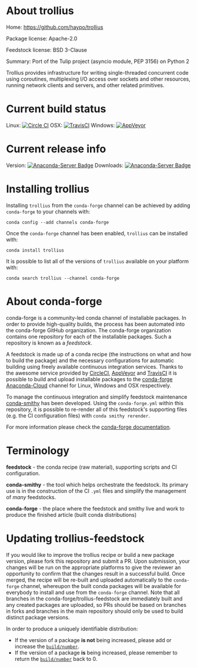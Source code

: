 About trollius
==============

Home: https://github.com/haypo/trollius

Package license: Apache-2.0

Feedstock license: BSD 3-Clause

Summary: Port of the Tulip project (asyncio module, PEP 3156) on Python 2

Trollius provides infrastructure for writing single-threaded
concurrent code using coroutines, multiplexing I/O access over
sockets and other resources, running network clients and servers,
and other related primitives.


Current build status
====================

Linux: [![Circle CI](https://circleci.com/gh/conda-forge/trollius-feedstock.svg?style=shield)](https://circleci.com/gh/conda-forge/trollius-feedstock)
OSX: [![TravisCI](https://travis-ci.org/conda-forge/trollius-feedstock.svg?branch=master)](https://travis-ci.org/conda-forge/trollius-feedstock)
Windows: [![AppVeyor](https://ci.appveyor.com/api/projects/status/github/conda-forge/trollius-feedstock?svg=True)](https://ci.appveyor.com/project/conda-forge/trollius-feedstock/branch/master)

Current release info
====================
Version: [![Anaconda-Server Badge](https://anaconda.org/conda-forge/trollius/badges/version.svg)](https://anaconda.org/conda-forge/trollius)
Downloads: [![Anaconda-Server Badge](https://anaconda.org/conda-forge/trollius/badges/downloads.svg)](https://anaconda.org/conda-forge/trollius)

Installing trollius
===================

Installing `trollius` from the `conda-forge` channel can be achieved by adding `conda-forge` to your channels with:

```
conda config --add channels conda-forge
```

Once the `conda-forge` channel has been enabled, `trollius` can be installed with:

```
conda install trollius
```

It is possible to list all of the versions of `trollius` available on your platform with:

```
conda search trollius --channel conda-forge
```


About conda-forge
=================

conda-forge is a community-led conda channel of installable packages.
In order to provide high-quality builds, the process has been automated into the
conda-forge GitHub organization. The conda-forge organization contains one repository
for each of the installable packages. Such a repository is known as a *feedstock*.

A feedstock is made up of a conda recipe (the instructions on what and how to build
the package) and the necessary configurations for automatic building using freely
available continuous integration services. Thanks to the awesome service provided by
[CircleCI](https://circleci.com/), [AppVeyor](http://www.appveyor.com/)
and [TravisCI](https://travis-ci.org/) it is possible to build and upload installable
packages to the [conda-forge](https://anaconda.org/conda-forge)
[Anaconda-Cloud](http://docs.anaconda.org/) channel for Linux, Windows and OSX respectively.

To manage the continuous integration and simplify feedstock maintenance
[conda-smithy](http://github.com/conda-forge/conda-smithy) has been developed.
Using the ``conda-forge.yml`` within this repository, it is possible to re-render all of
this feedstock's supporting files (e.g. the CI configuration files) with ``conda smithy rerender``.

For more information please check the [conda-forge documentation](https://conda-forge.org/docs/).

Terminology
===========

**feedstock** - the conda recipe (raw material), supporting scripts and CI configuration.

**conda-smithy** - the tool which helps orchestrate the feedstock.
                   Its primary use is in the construction of the CI ``.yml`` files
                   and simplify the management of *many* feedstocks.

**conda-forge** - the place where the feedstock and smithy live and work to
                  produce the finished article (built conda distributions)


Updating trollius-feedstock
===========================

If you would like to improve the trollius recipe or build a new
package version, please fork this repository and submit a PR. Upon submission,
your changes will be run on the appropriate platforms to give the reviewer an
opportunity to confirm that the changes result in a successful build. Once
merged, the recipe will be re-built and uploaded automatically to the
`conda-forge` channel, whereupon the built conda packages will be available for
everybody to install and use from the `conda-forge` channel.
Note that all branches in the conda-forge/trollius-feedstock are
immediately built and any created packages are uploaded, so PRs should be based
on branches in forks and branches in the main repository should only be used to
build distinct package versions.

In order to produce a uniquely identifiable distribution:
 * If the version of a package **is not** being increased, please add or increase
   the [``build/number``](http://conda.pydata.org/docs/building/meta-yaml.html#build-number-and-string).
 * If the version of a package **is** being increased, please remember to return
   the [``build/number``](http://conda.pydata.org/docs/building/meta-yaml.html#build-number-and-string)
   back to 0.